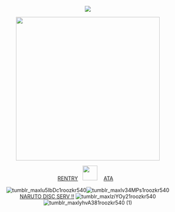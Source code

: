 <div align="center">


![](https://komarev.com/ghpvc/?username=OBITO-UCHlHA&color=745075&label=🍥&style=plastic)


<p align="center"> <img width="390" src="https://github.com/user-attachments/assets/3ec096f5-7cbf-4530-9d41-d96489842e85"/>



[RENTRY](https://rentry.co/obitouchiha)ㅤ<img width="40" src="https://github.com/user-attachments/assets/1fc41bb6-2b5c-47c0-8906-59952d663837"/>
ㅤ[ATA](https://obito.atabook.org/)ㅤ

![tumblr_maxlu5IbDc1roozkr540](https://github.com/user-attachments/assets/366869f4-32f4-434b-8c0e-c191e20cc441)![tumblr_maxlv34MPs1roozkr540](https://github.com/user-attachments/assets/af9f9614-be77-427a-b13b-e5f59662667e)
[NARUTO DISC SERV !!](https://discord.gg/Py4p4RvDqH) ![tumblr_maxlziYOy21roozkr540](https://github.com/user-attachments/assets/522f7249-d5e7-440b-bea6-56e26f0d7a93)![tumblr_maxlyhvA381roozkr540 (1)](https://github.com/user-attachments/assets/d246e3bc-a4ca-447e-a16f-d491cf598d1e)



